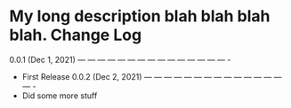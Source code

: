 My long description blah blah blah blah.
Change Log
================
0.0.1 (Dec 1, 2021)
 — — — — — — — — — — — — — — — -
- First Release
0.0.2 (Dec 2, 2021)
 — — — — — — — — — — — — — — — -
- Did some more stuff